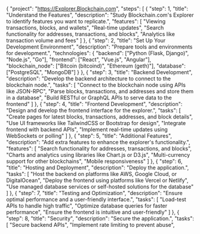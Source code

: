 {
  "project": "https://Explorer.Blockchain.com",
  "steps": [
    {
      "step": 1,
      "title": "Understand the Features",
      "description": "Study Blockchain.com's Explorer to identify features you want to replicate.",
      "features": [
        "Viewing transactions, blocks, and wallets",
        "Real-time updates",
        "Search functionality for addresses, transactions, and blocks",
        "Analytics like transaction volume and fees"
      ]
    },
    {
      "step": 2,
      "title": "Set Up Your Development Environment",
      "description": "Prepare tools and environments for development.",
      "technologies": {
        "backend": ["Python (Flask, Django)", "Node.js", "Go"],
        "frontend": ["React", "Vue.js", "Angular"],
        "blockchain_node": ["Bitcoin (bitcoind)", "Ethereum (geth)"],
        "database": ["PostgreSQL", "MongoDB"]
      }
    },
    {
      "step": 3,
      "title": "Backend Development",
      "description": "Develop the backend architecture to connect to the blockchain node.",
      "tasks": [
        "Connect to the blockchain node using APIs like JSON-RPC",
        "Parse blocks, transactions, and addresses and store them in a database",
        "Build RESTful or GraphQL APIs to serve data to the frontend"
      ]
    },
    {
      "step": 4,
      "title": "Frontend Development",
      "description": "Design and develop the frontend interface for the explorer.",
      "tasks": [
        "Create pages for latest blocks, transactions, addresses, and block details",
        "Use UI frameworks like TailwindCSS or Bootstrap for design",
        "Integrate frontend with backend APIs",
        "Implement real-time updates using WebSockets or polling"
      ]
    },
    {
      "step": 5,
      "title": "Additional Features",
      "description": "Add extra features to enhance the explorer's functionality.",
      "features": [
        "Search functionality for addresses, transactions, and blocks",
        "Charts and analytics using libraries like Chart.js or D3.js",
        "Multi-currency support for other blockchains",
        "Mobile responsiveness"
      ]
    },
    {
      "step": 6,
      "title": "Hosting and Deployment",
      "description": "Deploy the application.",
      "tasks": [
        "Host the backend on platforms like AWS, Google Cloud, or DigitalOcean",
        "Deploy the frontend using platforms like Vercel or Netlify",
        "Use managed database services or self-hosted solutions for the database"
      ]
    },
    {
      "step": 7,
      "title": "Testing and Optimization",
      "description": "Ensure optimal performance and a user-friendly interface.",
      "tasks": [
        "Load-test APIs to handle high traffic",
        "Optimize database queries for faster performance",
        "Ensure the frontend is intuitive and user-friendly"
      ]
    },
    {
      "step": 8,
      "title": "Security",
      "description": "Secure the application.",
      "tasks": [
        "Secure backend APIs",
        "Implement rate limiting to prevent abuse",
        <a href="https://Universal-Activation-Explorer.Blockchain.com">
